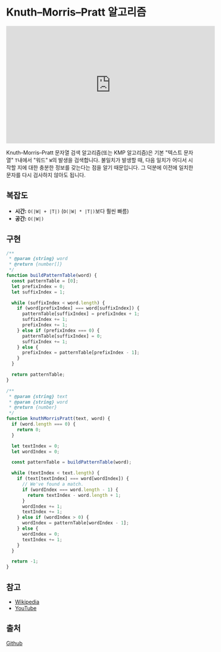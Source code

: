 # Knuth–Morris–Pratt 알고리즘

<iframe width="560" height="315" src="https://www.youtube.com/embed/5i7oKodCRJo" frameborder="0" allow="accelerometer; encrypted-media; gyroscope; picture-in-picture" allowfullscreen></iframe>

Knuth–Morris–Pratt 문자열 검색 알고리즘(또는 KMP 알고리즘)은
기본 "텍스트 문자열" `T`내에서 "워드" `W`의 발생을 검색합니다.
불일치가 발생할 때, 다음 일치가 어디서 시작할 지에 대한 충분한 정보를 갖는다는 점을 알기 때문입니다.
그 덕분에 이전에 일치한 문자를 다시 검사하지 않아도 됩니다.

## 복잡도

- **시간:** `O(|W| + |T|)` (`O(|W| * |T|)`보다 훨씬 빠름)
- **공간:** `O(|W|)`

## 구현

```javascript
/**
 * @param {string} word
 * @return {number[]}
 */
function buildPatternTable(word) {
  const patternTable = [0];
  let prefixIndex = 0;
  let suffixIndex = 1;

  while (suffixIndex < word.length) {
    if (word[prefixIndex] === word[suffixIndex]) {
      patternTable[suffixIndex] = prefixIndex + 1;
      suffixIndex += 1;
      prefixIndex += 1;
    } else if (prefixIndex === 0) {
      patternTable[suffixIndex] = 0;
      suffixIndex += 1;
    } else {
      prefixIndex = patternTable[prefixIndex - 1];
    }
  }

  return patternTable;
}

/**
 * @param {string} text
 * @param {string} word
 * @return {number}
 */
function knuthMorrisPratt(text, word) {
  if (word.length === 0) {
    return 0;
  }

  let textIndex = 0;
  let wordIndex = 0;

  const patternTable = buildPatternTable(word);

  while (textIndex < text.length) {
    if (text[textIndex] === word[wordIndex]) {
      // We've found a match.
      if (wordIndex === word.length - 1) {
        return textIndex - word.length + 1;
      }
      wordIndex += 1;
      textIndex += 1;
    } else if (wordIndex > 0) {
      wordIndex = patternTable[wordIndex - 1];
    } else {
      wordIndex = 0;
      textIndex += 1;
    }
  }

  return -1;
}
```

## 참고

- [Wikipedia](https://en.wikipedia.org/wiki/Knuth%E2%80%93Morris%E2%80%93Pratt_algorithm)
- [YouTube](https://www.youtube.com/watch?v=GTJr8OvyEVQ&list=PLLXdhg_r2hKA7DPDsunoDZ-Z769jWn4R8)

## 출처

[Github](https://github.com/trekhleb/javascript-algorithms/tree/master/src/algorithms/string/knuth-morris-pratt)
